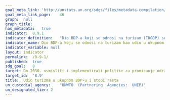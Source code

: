```yaml
---	
goal_meta_link:	'http://unstats.un.org/sdgs/files/metadata-compilation/Metadata-Goal-8.pdf'
goal_meta_link_page:	46
graph:	null
graph_title:	
has_metadata:	true
indicator:	8.9.1
indicator_definition:	"Dio BDP-a koji se odnosi na turizam (TDGDP) se definira kao zbroj bruto dodane vrijednosti (po baznim cijenama) kojeg su proizvele sve industrije kao odgovor na unutarnju turističku potrošnju plus iznos neto poreza na proizvode i uvoz uključen u vrijednost tog izdatka po kupovnim cijenama (TSA: RMF 2008, odjeljak 4.96). Iskazivanje ovog doprinosa turizma kao udjela u BDP-u pokazuje relativnu veličinu turističkog sektora u cijelom gospodarstvu."
indicator_name:	Dio BDP-a koji se odnosi na turizam kao udio u ukupnom BDP-u i stopi rasta
indicator_variable:	null
layout:	indicator
permalink:	/8-9-1/
published:	true
sdg_goal:	8
target:	Do 2030. osmisliti i implementirati politike za promicanje održivog turizma koji bi otvarao nova radna mjesta i promicao lokalnu kulturu i proizvode.
target_id:	'8.9'
title:	Udio turizma u ukupnom BDP-u i stopi rasta
un_custodial_agency:	"UNWTO  (Partnering  Agencies:  UNEP)"
un_designated_tier:	2
---	
```

